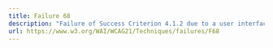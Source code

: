 ```yaml
---
title: Failure 68
description: "Failure of Success Criterion 4.1.2 due to a user interface control not having a programmatically determined name"
url: https://www.w3.org/WAI/WCAG21/Techniques/failures/F68
---
```

